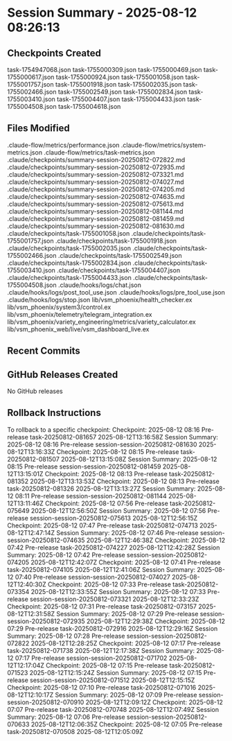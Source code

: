 # Session Summary - 2025-08-12 08:26:13

## Checkpoints Created
task-1754947068.json
task-1755000309.json
task-1755000469.json
task-1755000617.json
task-1755000924.json
task-1755001058.json
task-1755001757.json
task-1755001918.json
task-1755002035.json
task-1755002466.json
task-1755002549.json
task-1755002834.json
task-1755003410.json
task-1755004407.json
task-1755004433.json
task-1755004508.json
task-1755004618.json

## Files Modified
.claude-flow/metrics/performance.json
.claude-flow/metrics/system-metrics.json
.claude-flow/metrics/task-metrics.json
.claude/checkpoints/summary-session-20250812-072822.md
.claude/checkpoints/summary-session-20250812-072935.md
.claude/checkpoints/summary-session-20250812-073321.md
.claude/checkpoints/summary-session-20250812-074027.md
.claude/checkpoints/summary-session-20250812-074205.md
.claude/checkpoints/summary-session-20250812-074635.md
.claude/checkpoints/summary-session-20250812-075613.md
.claude/checkpoints/summary-session-20250812-081144.md
.claude/checkpoints/summary-session-20250812-081459.md
.claude/checkpoints/summary-session-20250812-081630.md
.claude/checkpoints/task-1755001058.json
.claude/checkpoints/task-1755001757.json
.claude/checkpoints/task-1755001918.json
.claude/checkpoints/task-1755002035.json
.claude/checkpoints/task-1755002466.json
.claude/checkpoints/task-1755002549.json
.claude/checkpoints/task-1755002834.json
.claude/checkpoints/task-1755003410.json
.claude/checkpoints/task-1755004407.json
.claude/checkpoints/task-1755004433.json
.claude/checkpoints/task-1755004508.json
.claude/hooks/logs/chat.json
.claude/hooks/logs/post_tool_use.json
.claude/hooks/logs/pre_tool_use.json
.claude/hooks/logs/stop.json
lib/vsm_phoenix/health_checker.ex
lib/vsm_phoenix/system3/control.ex
lib/vsm_phoenix/telemetry/telegram_integration.ex
lib/vsm_phoenix/variety_engineering/metrics/variety_calculator.ex
lib/vsm_phoenix_web/live/vsm_dashboard_live.ex

## Recent Commits


## GitHub Releases Created
No GitHub releases

## Rollback Instructions
To rollback to a specific checkpoint:
Checkpoint: 2025-08-12 08:16	Pre-release	task-20250812-081657	2025-08-12T13:16:58Z
Session Summary: 2025-08-12 08:16	Pre-release	session-session-20250812-081630	2025-08-12T13:16:33Z
Checkpoint: 2025-08-12 08:15	Pre-release	task-20250812-081507	2025-08-12T13:15:08Z
Session Summary: 2025-08-12 08:15	Pre-release	session-session-20250812-081459	2025-08-12T13:15:01Z
Checkpoint: 2025-08-12 08:13	Pre-release	task-20250812-081352	2025-08-12T13:13:53Z
Checkpoint: 2025-08-12 08:13	Pre-release	task-20250812-081326	2025-08-12T13:13:27Z
Session Summary: 2025-08-12 08:11	Pre-release	session-session-20250812-081144	2025-08-12T13:11:46Z
Checkpoint: 2025-08-12 07:56	Pre-release	task-20250812-075649	2025-08-12T12:56:50Z
Session Summary: 2025-08-12 07:56	Pre-release	session-session-20250812-075613	2025-08-12T12:56:15Z
Checkpoint: 2025-08-12 07:47	Pre-release	task-20250812-074713	2025-08-12T12:47:14Z
Session Summary: 2025-08-12 07:46	Pre-release	session-session-20250812-074635	2025-08-12T12:46:38Z
Checkpoint: 2025-08-12 07:42	Pre-release	task-20250812-074227	2025-08-12T12:42:28Z
Session Summary: 2025-08-12 07:42	Pre-release	session-session-20250812-074205	2025-08-12T12:42:07Z
Checkpoint: 2025-08-12 07:41	Pre-release	task-20250812-074105	2025-08-12T12:41:06Z
Session Summary: 2025-08-12 07:40	Pre-release	session-session-20250812-074027	2025-08-12T12:40:30Z
Checkpoint: 2025-08-12 07:33	Pre-release	task-20250812-073354	2025-08-12T12:33:55Z
Session Summary: 2025-08-12 07:33	Pre-release	session-session-20250812-073321	2025-08-12T12:33:23Z
Checkpoint: 2025-08-12 07:31	Pre-release	task-20250812-073157	2025-08-12T12:31:58Z
Session Summary: 2025-08-12 07:29	Pre-release	session-session-20250812-072935	2025-08-12T12:29:38Z
Checkpoint: 2025-08-12 07:29	Pre-release	task-20250812-072916	2025-08-12T12:29:16Z
Session Summary: 2025-08-12 07:28	Pre-release	session-session-20250812-072822	2025-08-12T12:28:25Z
Checkpoint: 2025-08-12 07:17	Pre-release	task-20250812-071738	2025-08-12T12:17:38Z
Session Summary: 2025-08-12 07:17	Pre-release	session-session-20250812-071702	2025-08-12T12:17:04Z
Checkpoint: 2025-08-12 07:15	Pre-release	task-20250812-071523	2025-08-12T12:15:24Z
Session Summary: 2025-08-12 07:15	Pre-release	session-session-20250812-071512	2025-08-12T12:15:15Z
Checkpoint: 2025-08-12 07:10	Pre-release	task-20250812-071016	2025-08-12T12:10:17Z
Session Summary: 2025-08-12 07:09	Pre-release	session-session-20250812-070910	2025-08-12T12:09:12Z
Checkpoint: 2025-08-12 07:07	Pre-release	task-20250812-070748	2025-08-12T12:07:49Z
Session Summary: 2025-08-12 07:06	Pre-release	session-session-20250812-070633	2025-08-12T12:06:35Z
Checkpoint: 2025-08-12 07:05	Pre-release	task-20250812-070508	2025-08-12T12:05:09Z

